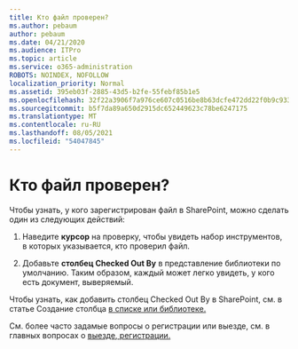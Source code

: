 ```yaml
---
title: Кто файл проверен?
ms.author: pebaum
author: pebaum
ms.date: 04/21/2020
ms.audience: ITPro
ms.topic: article
ms.service: o365-administration
ROBOTS: NOINDEX, NOFOLLOW
localization_priority: Normal
ms.assetid: 395eb03f-2885-43d5-b2fe-55febf85b1e5
ms.openlocfilehash: 32f22a3906f7a976ce607c0516be8b63dcfe472dd22f0b9c933e79950ba5e932
ms.sourcegitcommit: b5f7da89a650d2915dc652449623c78be6247175
ms.translationtype: MT
ms.contentlocale: ru-RU
ms.lasthandoff: 08/05/2021
ms.locfileid: "54047845"
---
```

# <a name="who-has-a-file-checked-out"></a>Кто файл проверен?

Чтобы узнать, у кого зарегистрирован файл в SharePoint, можно сделать один из следующих действий:
  
1. Наведите **курсор** на проверку, чтобы увидеть набор инструментов, в которых указывается, кто проверил файл. 
    
2. Добавьте **столбец Checked Out By** в представление библиотеки по умолчанию. Таким образом, каждый может легко увидеть, у кого есть документ, выверяемый. 
    
Чтобы узнать, как добавить столбец Checked Out By в SharePoint, см. в статье Создание столбца [в списке или библиотеке.](https://go.microsoft.com/fwlink/?linkid=2019591) 
  
См. более часто задамые вопросы о регистрации или выезде, см. в главных вопросах о [выезде, регистрации.](https://go.microsoft.com/fwlink/?linkid=2018786)
  

